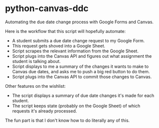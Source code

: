 # python-canvas-ddc
Automating the due date change process with Google Forms and Canvas.

Here is the workflow that this script will hopefully automate:
- A student submits a due date change request to my Google Form.
- This request gets shoved into a Google Sheet.
- Script scrapes the relevant information from the Google Sheet.
- Script plugs into the Canvas API and figures out what assignment the student is talking about.
- Script displays to me a summary of the changes it wants to make to Canvas due dates, and asks me to push a big red button to do them.
- Script plugs into the Canvas API to commit those changes to Canvas.

Other features on the wishlist:
- The script displays a summary of due date changes it's made for each student. 
- The script keeps state (probably on the Google Sheet) of which requests it's already processed.

The fun part is that I don't know how to do literally any of this.
